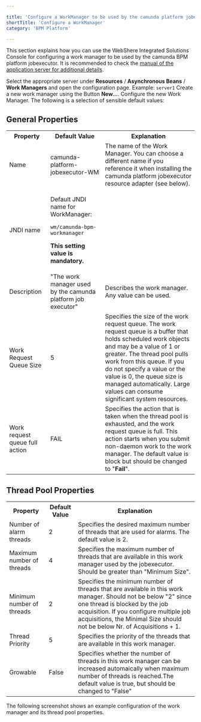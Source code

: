 ```yaml
---

title: 'Configure a WorkManager to be used by the camunda platform jobexecutor'
shortTitle: 'Configure a WorkManager'
category: 'BPM Platform'

---
```


This section explains how you can use the WebShere Integrated Solutions Console for configuring a work manager to be used by the camunda BPM platform jobexecutor. It is recommended to check the [manual of the application server for additional details](http://www-01.ibm.com/software/webservers/appserv/was/library/).

Select the appropriate server under **Resources** / **Asynchronous Beans** / **Work Managers** and open the configuration page. Example: <code>server1</code>
Create a new work manager using the Button **New...**.
Configure the new Work Manager. The following is a selection of sensible default values:

## General Properties

<table class="table">
  <tbody>
  <tr>
    <th>Property</th>
    <th>Default Value</th>
    <th>Explanation</th>
  </tr>
  <tr>
    <td >Name</td>
    <td >camunda-platform-jobexecutor-WM</td>
    <td >The name of the Work Manager. You can choose a different name if you reference
      it when installing the camunda platform jobexecutor resource adapter (see below).
    </td>
  </tr>
  <tr>
    <td >JNDI name</td>
    <td >
      <div>
        <p>Default JNDI name for WorkManager:</p>
        <p><code>wm/camunda-bpm-workmanager</code></p>
      </div>
      <p><strong>This setting value is mandatory.</strong></p>
    </td>
    <td></td>
  </tr>
  <tr>
    <td >Description</td>
    <td >"The work manager used by the camunda platform job executor"</td>
    <td >Describes the work manager. Any value can be used.</td>
  </tr>
  <tr>
    <td >Work Request Queue Size</td>
    <td >5</td>
    <td ><span>Specifies the size of the work request queue. The work request queue is a buffer that holds scheduled work objects and may be a value of 1 or greater. The thread pool pulls work from this queue. If you do not specify a value or the value is 0, the queue size is managed automatically. Large values can consume significant system resources.</span>
    </td>
  </tr>
  <tr>
    <td ><span>Work request queue full action</span></td>
    <td ><span>FAIL</span></td>
    <td ><span>Specifies the action that is taken when the thread pool is exhausted, and the work request queue is full. This action starts when you submit non-daemon work to the work manager. The default value is block but should be changed to "<strong>Fail</strong>".</span>
    </td>
  </tr>
  </tbody>
</table>

## Thread Pool Properties

<table class="table">
  <tbody>
  <tr>
    <th>Property</th>
    <th>Default Value</th>
    <th>Explanation</th>
  </tr>
  <tr>
    <td>Number of alarm threads</td>
    <td>2</td>
    <td>Specifies the desired maximum number of threads that are used for alarms. The default value is 2.</td>
  </tr>
  <tr>
    <td>Maximum number of threads</td>
    <td>4</td>
    <td>Specifies the maximum number of threads that are available in this work manager used by the jobexecutor. Should be greater than "Minimum Size".</td>
  </tr>
  <tr>
    <td>Minimum number of threads</td>
    <td>2</td>
    <td>Specifies the minimum number of threads that are available in this work manager. Should not be below "2" since one thread is blocked by the job acquisition. If you configure multiple job acquisitions, the Minimal Size should not be below Nr. of Acquisitions + 1.</td>
  </tr>
  <tr>
    <td>Thread Priority</td>
    <td>5</td>
    <td>Specifies the priority of the threads that are available in this work manager.</td>
  </tr>
  <tr>
    <td>Growable</td>
    <td>False</td>
    <td>Specifies whether the number of threads in this work manager can be increased automaically when maximum number of threads is reached.The default value is true, but should be changed to "False"</td>
  </tr>
  </tbody>
</table>

The following screenshot shows an example configuration of the work manager and its thread pool properties. <a href="assets/img/work-manager.png" target="_blank"><img class="tile" src="assets/img/work-manager.png" alt=""/></a>
